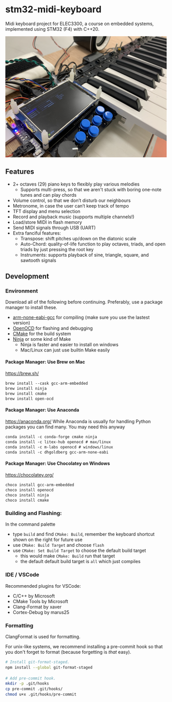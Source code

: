 # stm32-midi-keyboard
Midi keyboard project for ELEC3300, a course on embedded systems, implemented using STM32 (F4) with C++20.

![Picture of the keyboard.](/docs/thumbnail.jpg)

## Features

* 2+ octaves (29) piano keys to flexibly play various melodies
    * Supports multi-press, so that we aren't stuck with boring one-note tunes and can play chords
* Volume control, so that we don’t disturb our neighbours
* Metronome, in case the user can’t keep track of tempo
* TFT display and menu selection
* Record and playback music (supports multiple channels!)
* Load/store MIDI in flash memory
* Send MIDI signals through USB (UART)
* Extra fanciful features:
    * Transpose: shift pitches up/down on the diatonic scale
    * Auto-Chord: quality-of-life function to play octaves, triads, and open triads by just pressing the root key
    * Instruments: supports playback of sine, triangle, square, and sawtooth signals

## Development 
### Environment
Download all of the following before continuing. Preferably, use a package manager to install these.

- [arm-none-eabi-gcc](https://developer.arm.com/tools-and-software/open-source-software/developer-tools/gnu-toolchain/gnu-rm/downloads) for compiling (make sure you use the lastest version)
- [OpenOCD](https://github.com/xpack-dev-tools/openocd-xpack/releases/) for flashing and debugging
- [CMake](https://cmake.org/download/) for the build system
- [Ninja](https://ninja-build.org/) or some kind of Make
	- Ninja is faster and easier to install on windows
	- Mac/Linux can just use builtin Make easily

#### Package Manager: Use Brew on Mac
https://brew.sh/

```
brew install --cask gcc-arm-embedded
brew install ninja
brew install cmake
brew install open-ocd
```

#### Package Manager: Use Anaconda

https://anaconda.org/
While Anaconda is usually for handling Python packages you can find many. You may need this anyway

```
conda install -c conda-forge cmake ninja 
conda install -c litex-hub openocd # max/linux
conda install -c m-labs openocd # windows/linux
conda install -c dhgoldberg gcc-arm-none-eabi
```

#### Package Manager: Use Chocolatey on Windows

https://chocolatey.org/

```
choco install gcc-arm-embedded
choco install openocd
choco install ninja
choco install cmake
```

### Building and Flashing:
In the command palette
- type `build` and find `CMake: Build`, remember the keyboard shortcut shown on the right for future use
- use `CMake: Build Target` and choose `flash`
- use `CMake: Set Build Target` to choose the default build target
    - this would make `CMake: Build` run that target
    - the default default build target is `all` which just compiles

### IDE / VSCode

Recommended plugins for VSCode:

* C/C++ by Microsoft
* CMake Tools by Microsoft
* Clang-Format by xaver
* Cortex-Debug by marus25

### Formatting

ClangFormat is used for formatting.

For unix-like systems, we recommend installing a pre-commit hook so that you don't forget to format (because forgetting is _that_ easy).

```sh
# Install git-format-staged.
npm install --global git-format-staged

# Add pre-commit hook.
mkdir -p .git/hooks
cp pre-commit .git/hooks/
chmod u+x .git/hooks/pre-commit
```
